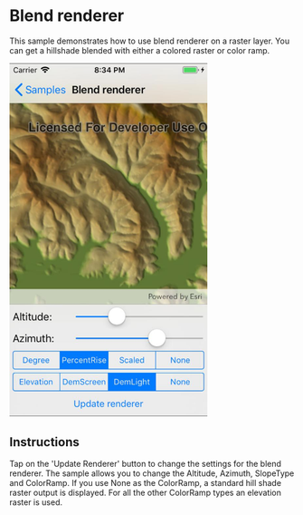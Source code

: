 # Blend renderer

This sample demonstrates how to use blend renderer on a raster layer. You can get a hillshade blended with either a colored raster or color ramp.

<img src="ChangeBlendRenderer.jpg" width="350"/>

## Instructions

Tap on the 'Update Renderer' button to change the settings for the blend renderer. The sample allows you to change the Altitude, Azimuth, SlopeType and ColorRamp. If you use None as the ColorRamp, a standard hill shade raster output is displayed. For all the other ColorRamp types an elevation raster is used.
